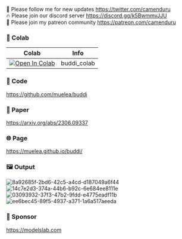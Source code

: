🐣 Please follow me for new updates https://twitter.com/camenduru <br />
🔥 Please join our discord server https://discord.gg/k5BwmmvJJU <br />
🥳 Please join my patreon community https://patreon.com/camenduru <br />

### 🦒 Colab

| Colab | Info
| --- | --- |
[![Open In Colab](https://colab.research.google.com/assets/colab-badge.svg)](https://colab.research.google.com/github/camenduru/buddi-colab/blob/main/HumanGaussian_colab.ipynb) | buddi_colab

### 🧬 Code
https://github.com/muelea/buddi

### 📄 Paper
https://arxiv.org/abs/2306.09337

### 🌐 Page
https://muelea.github.io/buddi/

### 🖼 Output
![8a92685f-2bd6-42c5-a4cd-d187049a6f44](https://github.com/camenduru/buddi-colab/assets/54370274/f4412dd0-bc49-4d9a-b3d1-bcdc6da044aa)
![14c7e2d3-374a-44b6-b92c-6e684ee8111e](https://github.com/camenduru/buddi-colab/assets/54370274/e639d29e-9faa-4020-8a36-85310c07ae92)
![03093932-37f3-47b2-9fdd-e4775eadf11b](https://github.com/camenduru/buddi-colab/assets/54370274/9c544f6c-1aae-486a-845c-aaf23673dbb1)
![ee6bec45-89f5-4937-a371-1a6a517aeeda](https://github.com/camenduru/buddi-colab/assets/54370274/f2733d6e-a50c-4672-8eed-835b719968f6)

### 🏢 Sponsor
https://modelslab.com
